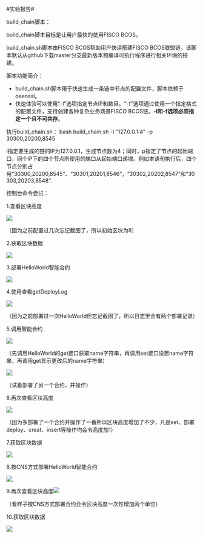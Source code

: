 #实验报告#

build_chain脚本：

build_chain脚本目标是让用户最快的使用FISCO BCOS。

build_chain.sh脚本由FISCO BCOS帮助用户快读搭建FISCO BCOS联盟链，该脚本默认从github下载master分支最新版本预编译可执行程序进行相关环境的搭建。



脚本功能简介：

- build_chain.sh脚本用于快速生成一条链中节点的配置文件，脚本依赖于oeenssl。
- 快速体验可以使用“-l”选项指定节点IP和数目。“-f”选项通过使用一个指定格式的配置文件，支持创建各种复杂业务场景FISCO BCOS链。**-l和-f选项必须指定一个且不可共存**。



执行build_chain.sh：
bash build_chain.sh -l "127.0.0.1:4" -p 30300,20200,8545



l指定要生成的链的IP为127.0.0.1，生成节点数为4；同时，p指定了节点的起始端口，同个IP下的四个节点所使用的端口从起始端口递增。例如本语句执行后，四个节点分别占用“30300,20200,8545”、“30301,20201,8546”，“30302,20202,8547”和“30303,20203,8548”.



控制台命令尝试：

1.查看区块高度

![](D:\shixun\Homework-master\Homework-master\DAY1\刘嘉文\assert\1.png)

（因为之前配置过几次忘记截图了，所以初始区块为8）



2.获取区块数据

![](D:\shixun\Homework-master\Homework-master\DAY1\刘嘉文\assert\2.png)



3.部署HelloWorld智能合约

![](D:\shixun\Homework-master\Homework-master\DAY1\刘嘉文\assert\3.png)

4.使用查看getDeployLog

![](D:\shixun\Homework-master\Homework-master\DAY1\刘嘉文\assert\4.png)

（因为之前部署过一次HelloWorld但忘记截图了，所以日志里会有两个部署记录）

5.调用智能合约

![](D:\shixun\Homework-master\Homework-master\DAY1\刘嘉文\assert\5.png)

（先调用HelloWorld的get接口获取name字符串，再调用set接口设置name字符串，再调用get显示更改后的name字符串）

![](D:\shixun\Homework-master\Homework-master\DAY1\刘嘉文\assert\5.2.png)

（试着部署了另一个合约，并操作）



6.再次查看区块高度

![](D:\shixun\Homework-master\Homework-master\DAY1\刘嘉文\assert\6.png)

（因为多部署了一个合约并操作了一番所以区块高度增加了不少，凡是set、部署deploy、creat、insert等操作均会令高度加1）



7.获取区块数据

![](D:\shixun\Homework-master\Homework-master\DAY1\刘嘉文\assert\7.png)



8.按CNS方式部署HelloWorld智能合约

![](D:\shixun\Homework-master\Homework-master\DAY1\刘嘉文\assert\8.png)



9.再次查看区块高度![](D:\shixun\Homework-master\Homework-master\DAY1\刘嘉文\assert\9.png)

（看样子按CNS方式部署合约会令区块高度一次性增加两个单位）



10.获取区块数据

![](D:\shixun\Homework-master\Homework-master\DAY1\刘嘉文\assert\10.png)

